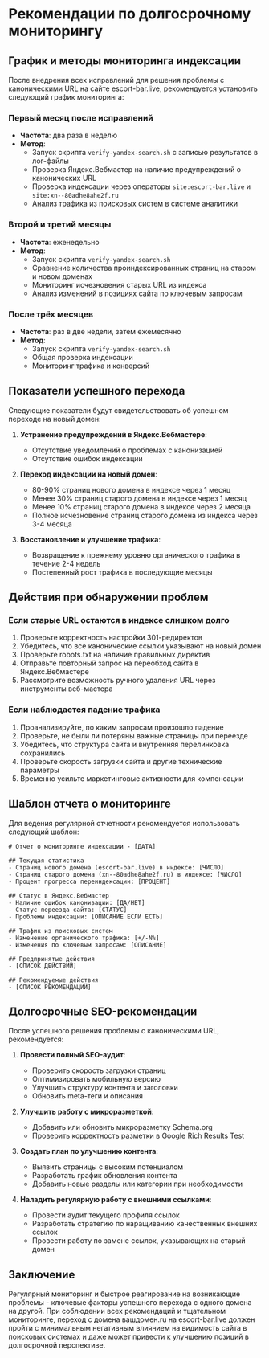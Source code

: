 # Рекомендации по долгосрочному мониторингу

## График и методы мониторинга индексации

После внедрения всех исправлений для решения проблемы с каноническими URL на сайте escort-bar.live, рекомендуется установить следующий график мониторинга:

### Первый месяц после исправлений

- **Частота**: два раза в неделю
- **Метод**:
  - Запуск скрипта `verify-yandex-search.sh` с записью результатов в лог-файлы
  - Проверка Яндекс.Вебмастер на наличие предупреждений о канонических URL
  - Проверка индексации через операторы `site:escort-bar.live` и `site:xn--80adhe8ahe2f.ru`
  - Анализ трафика из поисковых систем в системе аналитики

### Второй и третий месяцы

- **Частота**: еженедельно
- **Метод**:
  - Запуск скрипта `verify-yandex-search.sh`
  - Сравнение количества проиндексированных страниц на старом и новом доменах
  - Мониторинг исчезновения старых URL из индекса
  - Анализ изменений в позициях сайта по ключевым запросам

### После трёх месяцев

- **Частота**: раз в две недели, затем ежемесячно
- **Метод**:
  - Запуск скрипта `verify-yandex-search.sh`
  - Общая проверка индексации
  - Мониторинг трафика и конверсий

## Показатели успешного перехода

Следующие показатели будут свидетельствовать об успешном переходе на новый домен:

1. **Устранение предупреждений в Яндекс.Вебмастере**:
   - Отсутствие уведомлений о проблемах с канонизацией
   - Отсутствие ошибок индексации

2. **Переход индексации на новый домен**:
   - 80-90% страниц нового домена в индексе через 1 месяц
   - Менее 30% страниц старого домена в индексе через 1 месяц
   - Менее 10% страниц старого домена в индексе через 2 месяца
   - Полное исчезновение страниц старого домена из индекса через 3-4 месяца

3. **Восстановление и улучшение трафика**:
   - Возвращение к прежнему уровню органического трафика в течение 2-4 недель
   - Постепенный рост трафика в последующие месяцы

## Действия при обнаружении проблем

### Если старые URL остаются в индексе слишком долго

1. Проверьте корректность настройки 301-редиректов
2. Убедитесь, что все канонические ссылки указывают на новый домен
3. Проверьте robots.txt на наличие правильных директив
4. Отправьте повторный запрос на переобход сайта в Яндекс.Вебмастере
5. Рассмотрите возможность ручного удаления URL через инструменты веб-мастера

### Если наблюдается падение трафика

1. Проанализируйте, по каким запросам произошло падение
2. Проверьте, не были ли потеряны важные страницы при переезде
3. Убедитесь, что структура сайта и внутренняя перелинковка сохранились
4. Проверьте скорость загрузки сайта и другие технические параметры
5. Временно усильте маркетинговые активности для компенсации

## Шаблон отчета о мониторинге

Для ведения регулярной отчетности рекомендуется использовать следующий шаблон:

```
# Отчет о мониторинге индексации - [ДАТА]

## Текущая статистика
- Страниц нового домена (escort-bar.live) в индексе: [ЧИСЛО]
- Страниц старого домена (xn--80adhe8ahe2f.ru) в индексе: [ЧИСЛО]
- Процент прогресса переиндексации: [ПРОЦЕНТ]

## Статус в Яндекс.Вебмастер
- Наличие ошибок канонизации: [ДА/НЕТ]
- Статус переезда сайта: [СТАТУС]
- Проблемы индексации: [ОПИСАНИЕ ЕСЛИ ЕСТЬ]

## Трафик из поисковых систем
- Изменение органического трафика: [+/-N%]
- Изменения по ключевым запросам: [ОПИСАНИЕ]

## Предпринятые действия
- [СПИСОК ДЕЙСТВИЙ]

## Рекомендуемые действия
- [СПИСОК РЕКОМЕНДАЦИЙ]
```

## Долгосрочные SEO-рекомендации

После успешного решения проблемы с каноническими URL, рекомендуется:

1. **Провести полный SEO-аудит**:
   - Проверить скорость загрузки страниц
   - Оптимизировать мобильную версию
   - Улучшить структуру контента и заголовки
   - Обновить meta-теги и описания

2. **Улучшить работу с микроразметкой**:
   - Добавить или обновить микроразметку Schema.org
   - Проверить корректность разметки в Google Rich Results Test

3. **Создать план по улучшению контента**:
   - Выявить страницы с высоким потенциалом
   - Разработать график обновления контента
   - Добавить новые разделы или категории при необходимости

4. **Наладить регулярную работу с внешними ссылками**:
   - Провести аудит текущего профиля ссылок
   - Разработать стратегию по наращиванию качественных внешних ссылок
   - Провести работу по замене ссылок, указывающих на старый домен

## Заключение

Регулярный мониторинг и быстрое реагирование на возникающие проблемы - ключевые факторы успешного перехода с одного домена на другой. При соблюдении всех рекомендаций и тщательном мониторинге, переход с домена вашдомен.ru на escort-bar.live должен пройти с минимальным негативным влиянием на видимость сайта в поисковых системах и даже может привести к улучшению позиций в долгосрочной перспективе. 